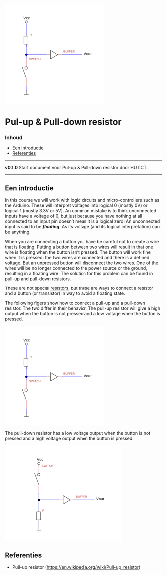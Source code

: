 ![logo](./img/Pull-upp-resistor.svg) [](logo-id)

# Pul-up & Pull-down resistor[](title-id) <!-- omit in toc -->

### Inhoud[](toc-id) <!-- omit in toc -->

- [Een introductie](#een-introductie)
- [Referenties](#referenties)

---

**v0.1.0 [](version-id)** Start document voor Pul-up & Pull-down resistor door HU IICT[](author-id).

---

## Een introductie

In this course we will work with logic circuits and micro-controllers such as the Arduino. These will interpret voltages into logical 0 (mostly 0V) or logical 1 (mostly 3.3V or 5V). An common mistake is to think unconnected inputs have a voltage of 0, but just because you have nothing at all connected to an input pin doesn’t mean it is a logical zero! An unconnected input is said to be ***floating***. As its voltage (and its logical interpretation) can be anything.

When you are connecting a button you have be careful not to create a wire that is floating. Putting a button between two wires will result in that one wire is floating when the button isn’t pressed. The button will work fine when it is pressed: the two wires are connected and there is a defined voltage. But an unpressed button will disconnect the two wires. One of the wires will be no longer connected to the power source or the ground, resulting in a floating wire. The solution for this problem can be found in pull-up and pull-down resistors.

These are not special [resistors](../../basis-elektronica/README.md#resistance), but these are ways to connect a resistor and a button (or transistor) in way to avoid a floating state.

The following figers show how to connect a pull-up and a pull-down resistor. The two differ in their behavior. The pull-up resistor will give a high output when the button is not pressed and a low voltage when the button is pressed. 

![A pull-up resistor](../pull-up&pull-down-resistor/img/Pull-upp-resistor.svg)

The pull-down resistor has a low voltage output when the button is not pressed and a high voltage output when the button is pressed.

![A pull-down resistor](../pull-up&pull-down-resistor/img/Pull-down-resistor.svg)

## Referenties
- Pull-up resistor (<https://en.wikipedia.org/wiki/Pull-up_resistor>)